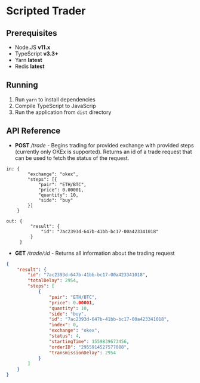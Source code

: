 # Scripted Trader

## Prerequisites
 - Node.JS **v11.x**
 - TypeScript **v3.3+**
 - Yarn **latest**
 - Redis **latest**

## Running
1. Run `yarn` to install dependencies
2. Compile TypeScript to JavaScrip
3. Run the application from `dist` directory

## API Reference

* **POST** _/trade_ - Begins trading for provided exchange with provided steps (currently only OKEx is supported). Returns
an id of a trade request that can be used to fetch the status of the request.
```
in: {
    	"exchange": "okex",
    	"steps": [{
    		"pair": "ETH/BTC",
    		"price": 0.00001,
    		"quantity": 10,
    		"side": "buy"
    	}]
    }
    
out: {
         "result": {
             "id": "7ac2393d-647b-41bb-bc17-00a423341018"
         }
     }
```
* **GET** _/trade/:id_ - Returns all information about the trading request
```json
{
    "result": {
        "id": "7ac2393d-647b-41bb-bc17-00a423341018",
        "totalDelay": 2954,
        "steps": [
            {
                "pair": "ETH/BTC",
                "price": 0.00001,
                "quantity": 10,
                "side": "buy",
                "id": "7ac2393d-647b-41bb-bc17-00a423341018",
                "index": 0,
                "exchange": "okex",
                "status": 4,
                "startingTime": 1559839673456,
                "orderID": "2955914527577088",
                "transmissionDelay": 2954
            }
        ]
    }
}
```
